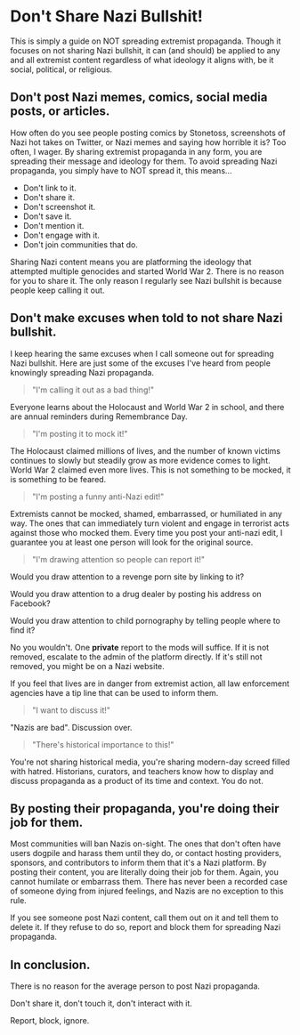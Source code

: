 # Don't Share Nazi Bullshit!

This is simply a guide on NOT spreading extremist propaganda. Though it focuses on not sharing Nazi bullshit, it can (and should) be applied to any and all extremist content regardless of what ideology it aligns with, be it social, political, or religious.

## Don't post Nazi memes, comics, social media posts, or articles.

How often do you see people posting comics by Stonetoss, screenshots of Nazi hot takes on Twitter, or Nazi memes and saying how horrible it is? Too often, I wager. By sharing extremist propaganda in any form, you are spreading their message and ideology for them. To avoid spreading Nazi propaganda, you simply have to NOT spread it, this means...

- Don't link to it.
- Don't share it.
- Don't screenshot it.
- Don't save it.
- Don't mention it.
- Don't engage with it.
- Don't join communities that do.

Sharing Nazi content means you are platforming the ideology that attempted multiple genocides and started World War 2. There is no reason for you to share it. The only reason I regularly see Nazi bullshit is because people keep calling it out.

## Don't make excuses when told to not share Nazi bullshit.

I keep hearing the same excuses when I call someone out for spreading Nazi bullshit. Here are just some of the excuses I've heard from people knowingly spreading Nazi propaganda.

>"I'm calling it out as a bad thing!"

Everyone learns about the Holocaust and World War 2 in school, and there are annual reminders during Remembrance Day.

>"I'm posting it to mock it!"

The Holocaust claimed millions of lives, and the number of known victims continues to slowly but steadily grow as more evidence comes to light. World War 2 claimed even more lives. This is not something to be mocked, it is something to be feared. 

>"I'm posting a funny anti-Nazi edit!"

Extremists cannot be mocked, shamed, embarrassed, or humiliated in any way. The ones that can immediately turn violent and engage in terrorist acts against those who mocked them. Every time you post your anti-nazi edit, I guarantee you at least one person will look for the original source.

>"I'm drawing attention so people can report it!"

Would you draw attention to a revenge porn site by linking to it?

Would you draw attention to a drug dealer by posting his address on Facebook?

Would you draw attention to child pornography by telling people where to find it?

No you wouldn't. One **private** report to the mods will suffice. If it is not removed, escalate to the admin of the platform directly. If it's still not removed, you might be on a Nazi website.

If you feel that lives are in danger from extremist action, all law enforcement agencies have a tip line that can be used to inform them.

>"I want to discuss it!"

"Nazis are bad". Discussion over.

>"There's historical importance to this!"

You're not sharing historical media, you're sharing modern-day screed filled with hatred. Historians, curators, and teachers know how to display and discuss propaganda as a product of its time and context. You do not.

## By posting their propaganda, you're doing their job for them.

Most communities will ban Nazis on-sight. The ones that don't often have users dogpile and harass them until they do, or contact hosting providers, sponsors, and contributors to inform them that it's a Nazi platform. By posting their content, you are literally doing their job for them. Again, you cannot humilate or embarrass them. There has never been a recorded case of someone dying from injured feelings, and Nazis are no exception to this rule.

If you see someone post Nazi content, call them out on it and tell them to delete it. If they refuse to do so, report and block them for spreading Nazi propaganda.

## In conclusion.

There is no reason for the average person to post Nazi propaganda.

Don't share it, don't touch it, don't interact with it.

Report, block, ignore.

